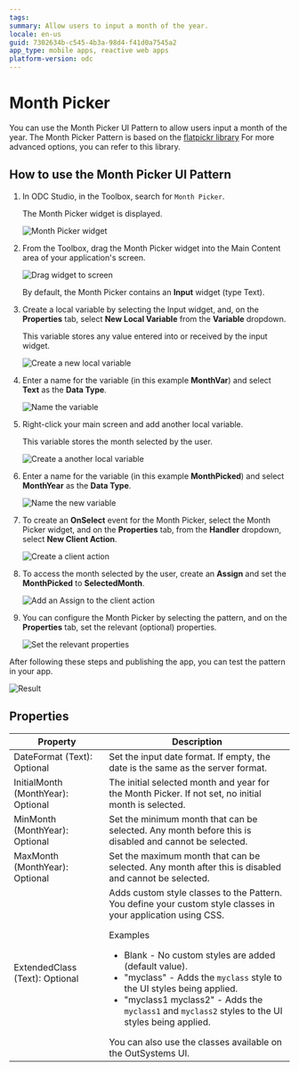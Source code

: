 ```yaml
---
tags: 
summary: Allow users to input a month of the year. 
locale: en-us
guid: 7302634b-c545-4b3a-98d4-f41d0a7545a2
app_type: mobile apps, reactive web apps
platform-version: odc
---
```


# Month Picker

You can use the Month Picker UI Pattern to allow users input a month of the year. The Month Picker Pattern is based on the [flatpickr library](https://flatpickr.js.org/) For more advanced options, you can refer to this library.

## How to use the Month Picker UI Pattern

1. In ODC Studio, in the Toolbox, search for `Month Picker`.
    
    The Month Picker widget is displayed.

    ![Month Picker widget](images/monthpicker-widget-ss.png)

1. From the Toolbox, drag the Month Picker widget into the Main Content area of your application's screen.

    ![Drag widget to screen](images/monthpicker-dragwidget-ss.png)

    By default, the Month Picker contains an **Input** widget (type Text).

1. Create a local variable by selecting the Input widget, and, on the **Properties** tab, select **New Local Variable** from the **Variable** dropdown.

    This variable stores any value entered into or received by the input widget.

    ![Create a new local variable](images/monthpicker-variable-ss.png)

1. Enter a name for the variable (in this example **MonthVar**) and select **Text** as the **Data Type**.

    ![Name the variable](images/monthpicker-monthvar-ss.png)

1. Right-click your main screen and add another local variable.

    This variable stores the month selected by the user.

    ![Create a another local variable](images/monthpicker-localvar-ss.png)

1. Enter a name for the variable (in this example **MonthPicked**) and select **MonthYear** as the **Data Type**.

    ![Name the new variable](images/monthpicker-monthpicked-ss.png)

1. To create an **OnSelect** event for the Month Picker, select the Month Picker widget, and on the **Properties** tab, from the **Handler** dropdown, select **New Client Action**.

    ![Create a client action](images/monthpicker-client-action-ss.png)

1. To access the month selected by the user, create an **Assign** and set the **MonthPicked** to **SelectedMonth**.

    ![Add an Assign to the client action](images/monthpicker-assign-ss.png)

1. You can configure the Month Picker by selecting the pattern, and on the **Properties** tab, set the relevant (optional) properties.

    ![Set the relevant properties](images/monthpicker-properties-ss.png)

After following these steps and publishing the app, you can test the pattern in your app.

![Result](images/monthpicker-result.png)

## Properties

| Property  | Description  | 
|---|---|
|  DateFormat (Text): Optional | Set the input date format. If empty, the date is the same as the server format. | 
|  InitialMonth (MonthYear): Optional | The initial selected month and year for the Month Picker. If not set, no initial month is selected. | 
| MinMonth (MonthYear): Optional  |  Set the minimum month that can be selected. Any month before this is disabled and cannot be selected. | 
| MaxMonth (MonthYear): Optional  | Set the maximum month that can be selected. Any month after this is disabled and cannot be selected.  | 
| ExtendedClass (Text): Optional  | Adds custom style classes to the Pattern. You define your custom style classes in your application using CSS. <p>Examples <ul><li>Blank - No custom styles are added (default value).</li><li>"myclass" - Adds the ``myclass`` style to the UI styles being applied.</li><li>"myclass1 myclass2" - Adds the ``myclass1`` and ``myclass2`` styles to the UI styles being applied.</li></ul></p>You can also use the classes available on the OutSystems UI. |



